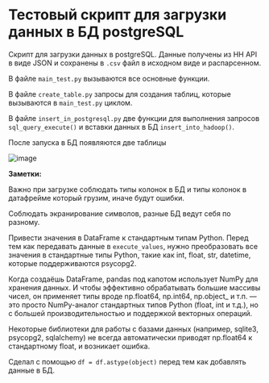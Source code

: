 # **Тестовый скрипт для загрузки данных в БД postgreSQL**

Скрипт для загрузки данных в postgreSQL. Данные получены из HH API в виде JSON и сохранены в `.csv` файл в исходном виде и распарсенном.

В файле `main_test.py` вызываются все основные функции.

В файле `create_table.py` запросы для создания таблиц, которые вызываются в `main_test.py` циклом.

В файле `insert_in_postgresql.py` две функции для выполнения запросов `sql_query_execute()` и вставки данных в БД `insert_into_hadoop()`.

После запуска в БД появляются две таблицы

![image](https://github.com/user-attachments/assets/af58896a-3dbb-48d0-9f7c-6007c978a2f6)

**Заметки:**

Важно при загрузке соблюдать типы колонок в БД и типы колонок в датафрейме который грузим, иначе будут ошибки.

Соблюдать экранирование символов, разные БД ведут себя по разному.

Привести значения в DataFrame к стандартным типам Python. Перед тем как передавать данные в `execute_values`, нужно преобразовать все значения в стандартные типы Python, такие как int, float, str, datetime, которые поддерживаются psycopg2. 

Когда создаёшь DataFrame, pandas под капотом использует NumPy для хранения данных. И чтобы эффективно обрабатывать большие массивы чисел, он применяет типы вроде np.float64, np.int64, np.object_ и т.п. — это просто NumPy-аналог стандартных типов Python (float, int и т.д.), но с большей производительностью и поддержкой векторных операций.

Некоторые библиотеки для работы с базами данных (например, sqlite3, psycopg2, sqlalchemy) не всегда автоматически приводят np.float64 к стандартному float, и возникает ошибка.

Сделал с помощью `df = df.astype(object)` перед тем как добавлять данные в БД.



